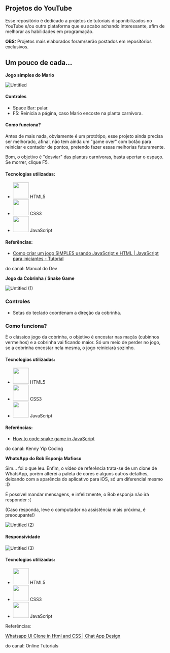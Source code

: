 
## Projetos do YouTube
Esse repositório é dedicado a projetos de tutoriais disponibilizados no YouTube e/ou outra plataforma que eu acabo achando interessante, afim de melhorar as habilidades em programação.

**OBS:** Projetos mais elaborados foram/serão postados em repositórios exclusivos.

## Um pouco de cada...

**Jogo simples do Mario**

![Untitled](https://user-images.githubusercontent.com/109006053/212762857-0b55c96b-a199-4225-adc9-98718de0e336.png)

#### Controles

- Space Bar: pular.
- F5: Reinicia a página, caso Mario encoste na planta carnívora.

#### Como funciona?

Antes de mais nada, obviamente é um protótipo, esse projeto ainda precisa ser melhorado, afinal, não tem ainda um "game over" com botão para reiniciar e contador de pontos, pretendo fazer essas melhorias futuramente.

Bom, o objetivo é "desviar" das plantas carnívoras, basta apertar o espaço. Se morrer, clique F5.

#### Tecnologias utilizadas:
- <img src="https://cdn.jsdelivr.net/gh/devicons/devicon/icons/html5/html5-original-wordmark.svg" height=50/> HTML5
- <img src="https://cdn.jsdelivr.net/gh/devicons/devicon/icons/css3/css3-original-wordmark.svg" height=50/> CSS3
- <img src="https://cdn.jsdelivr.net/gh/devicons/devicon/icons/javascript/javascript-original.svg" height=50/> JavaScript

#### Referências: 
- [Como criar um jogo SIMPLES usando JavaScript e HTML | JavaScript para iniciantes - Tutorial](https://www.youtube.com/watch?v=r9buAwVBDhA)

do canal: Manual do Dev

**Jogo da Cobrinha / Snake Game**

![Untitled (1)](https://user-images.githubusercontent.com/109006053/212762851-5a15ec27-7de0-4b07-8334-1347e19ac66f.png)

### Controles

- Setas do teclado coordenam a direção da cobrinha.

### Como funciona?

É o clássico jogo da cobrinha, o objetivo é encostar nas maçãs (cubinhos vermelhos) e a cobrinha vai ficando maior.
Só um meio de perder no jogo, se a cobrinha encostar nela mesma, o jogo reiniciará sozinho.

#### Tecnologias utilizadas:
- <img src="https://cdn.jsdelivr.net/gh/devicons/devicon/icons/html5/html5-original-wordmark.svg" height=50/> HTML5
- <img src="https://cdn.jsdelivr.net/gh/devicons/devicon/icons/css3/css3-original-wordmark.svg" height=50/> CSS3
- <img src="https://cdn.jsdelivr.net/gh/devicons/devicon/icons/javascript/javascript-original.svg" height=50/> JavaScript

#### Referências:

- [How to code snake game in JavaScript](https://www.youtube.com/watch?v=baBq5GAL0_U)

do canal: Kenny Yip Coding

**WhatsApp do Bob Esponja Mafioso**

Sim... foi o que leu. Enfim, o vídeo de referência trata-se de um clone de WhatsApp, porém alterei a paleta de cores e alguns outros detalhes, deixando com a aparência do aplicativo para iOS, só um diferencial mesmo :D

É possível mandar mensagens, e infelizmente, o Bob esponja não irá responder :( 

(Caso responda, leve o computador na assistência mais próxima, é preocupante!)

![Untitled (2)](https://user-images.githubusercontent.com/109006053/212762853-b85d935c-1c72-4ebb-a520-4be84514e517.png)

#### Responsividade

![Untitled (3)](https://user-images.githubusercontent.com/109006053/212762856-4e0cd9e3-2904-4d45-8671-7cd284f3373e.png)

#### Tecnologias utilizadas:
- <img src="https://cdn.jsdelivr.net/gh/devicons/devicon/icons/html5/html5-original-wordmark.svg" height=50/> HTML5
- <img src="https://cdn.jsdelivr.net/gh/devicons/devicon/icons/css3/css3-original-wordmark.svg" height=50/> CSS3
- <img src="https://cdn.jsdelivr.net/gh/devicons/devicon/icons/javascript/javascript-original.svg" height=50/> JavaScript

Referências:

[Whatsapp UI Clone in Html and CSS | Chat App Design](https://www.youtube.com/watch?v=qHFFFHMTC4U) 

do canal: Online Tutorials


